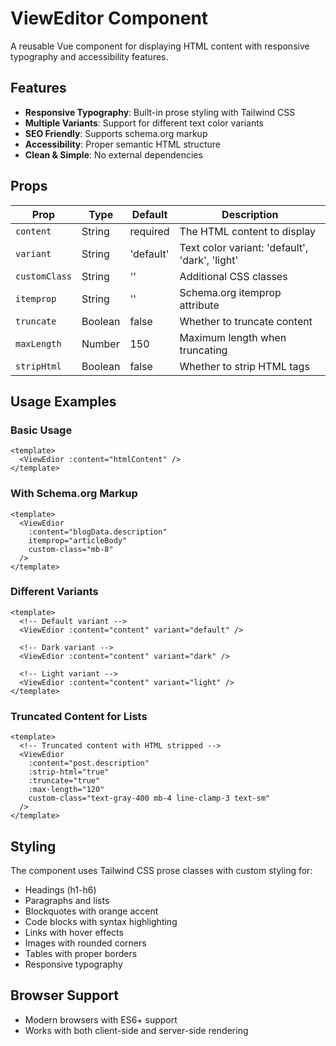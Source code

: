 # ViewEditor Component

A reusable Vue component for displaying HTML content with responsive typography and accessibility features.

## Features

- **Responsive Typography**: Built-in prose styling with Tailwind CSS
- **Multiple Variants**: Support for different text color variants
- **SEO Friendly**: Supports schema.org markup
- **Accessibility**: Proper semantic HTML structure
- **Clean & Simple**: No external dependencies

## Props

| Prop          | Type    | Default   | Description                                    |
| ------------- | ------- | --------- | ---------------------------------------------- |
| `content`     | String  | required  | The HTML content to display                    |
| `variant`     | String  | 'default' | Text color variant: 'default', 'dark', 'light' |
| `customClass` | String  | ''        | Additional CSS classes                         |
| `itemprop`    | String  | ''        | Schema.org itemprop attribute                  |
| `truncate`    | Boolean | false     | Whether to truncate content                    |
| `maxLength`   | Number  | 150       | Maximum length when truncating                 |
| `stripHtml`   | Boolean | false     | Whether to strip HTML tags                     |

## Usage Examples

### Basic Usage

```vue
<template>
  <ViewEdior :content="htmlContent" />
</template>
```

### With Schema.org Markup

```vue
<template>
  <ViewEdior
    :content="blogData.description"
    itemprop="articleBody"
    custom-class="mb-8"
  />
</template>
```

### Different Variants

```vue
<template>
  <!-- Default variant -->
  <ViewEdior :content="content" variant="default" />

  <!-- Dark variant -->
  <ViewEdior :content="content" variant="dark" />

  <!-- Light variant -->
  <ViewEdior :content="content" variant="light" />
</template>
```

### Truncated Content for Lists

```vue
<template>
  <!-- Truncated content with HTML stripped -->
  <ViewEdior
    :content="post.description"
    :strip-html="true"
    :truncate="true"
    :max-length="120"
    custom-class="text-gray-400 mb-4 line-clamp-3 text-sm"
  />
</template>
```

## Styling

The component uses Tailwind CSS prose classes with custom styling for:

- Headings (h1-h6)
- Paragraphs and lists
- Blockquotes with orange accent
- Code blocks with syntax highlighting
- Links with hover effects
- Images with rounded corners
- Tables with proper borders
- Responsive typography

## Browser Support

- Modern browsers with ES6+ support
- Works with both client-side and server-side rendering
